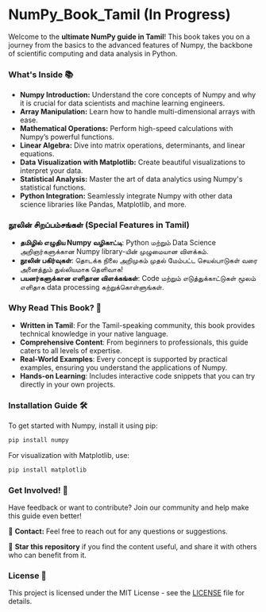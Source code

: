 # NumPy_Book_Tamil (In Progress)
Welcome to the **ultimate NumPy guide in Tamil**! This book takes you on a journey from the basics to the advanced features of Numpy, the backbone of scientific computing and data analysis in Python.

### What's Inside 📚

- **Numpy Introduction:** Understand the core concepts of Numpy and why it is crucial for data scientists and machine learning engineers.
- **Array Manipulation:** Learn how to handle multi-dimensional arrays with ease.
- **Mathematical Operations:** Perform high-speed calculations with Numpy’s powerful functions.
- **Linear Algebra:** Dive into matrix operations, determinants, and linear equations.
- **Data Visualization with Matplotlib:** Create beautiful visualizations to interpret your data.
- **Statistical Analysis:** Master the art of data analytics using Numpy's statistical functions.
- **Python Integration:** Seamlessly integrate Numpy with other data science libraries like Pandas, Matplotlib, and more.

### நூலின் சிறப்பம்சங்கள் (Special Features in Tamil)

- **தமிழில் எழுதிய Numpy வழிகாட்டி**: Python மற்றும் Data Science அறிஞர்களுக்கான Numpy library-யின் முழுமையான விளக்கம்.
- **நூலின் பகிர்வுகள்**: தொடக்க நிலை அறிமுகம் முதல் மேம்பட்ட செயல்பாடுகள் வரை அனைத்தும் துல்லியமாக தெளிவாக!
- **பயனர்களுக்கான எளிதான விளக்கங்கள்**: Code மற்றும் எடுத்துக்காட்டுகள் மூலம் எளிதாக data processing கற்றுக்கொள்ளுங்கள்.

### Why Read This Book? 🤔

- **Written in Tamil**: For the Tamil-speaking community, this book provides technical knowledge in your native language.
- **Comprehensive Content**: From beginners to professionals, this guide caters to all levels of expertise.
- **Real-World Examples**: Every concept is supported by practical examples, ensuring you understand the applications of Numpy.
- **Hands-on Learning**: Includes interactive code snippets that you can try directly in your own projects.

### Installation Guide 🛠️

To get started with Numpy, install it using pip:
```bash
pip install numpy
```

For visualization with Matplotlib, use:
```bash
pip install matplotlib
```

### Get Involved! 🌱

Have feedback or want to contribute? Join our community and help make this guide even better!

📧 **Contact:** Feel free to reach out for any questions or suggestions.

🌟 **Star this repository** if you find the content useful, and share it with others who can benefit from it.

### License 📜

This project is licensed under the MIT License - see the [LICENSE](LICENSE) file for details.
